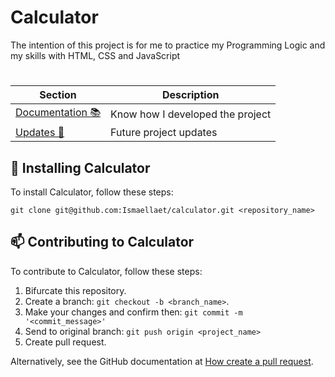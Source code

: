 # Calculator

The intention of this project is for me to practice my Programming Logic and my skills with HTML, CSS and JavaScript
# 
|   Section  | Description |
|   --------- | ------
|   [Documentation 📚](./Documentation.md) | Know how I developed the project |
|   [Updates 🏁](./Updates.md) | Future project updates |

## 🚀 Installing Calculator

To install Calculator, follow these steps:

```
git clone git@github.com:Ismaellaet/calculator.git <repository_name>
```
## 📫 Contributing to Calculator
To contribute to Calculator, follow these steps:

1. Bifurcate this repository.
2. Create a branch: `git checkout -b <branch_name>`.
3. Make your changes and confirm then: `git commit -m '<commit_message>'`
4. Send to original branch: `git push origin <project_name>`
5. Create pull request.

Alternatively, see the GitHub documentation at [How create a pull request](https://help.github.com/en/github/collaborating-with-issues-and-pull-requests/creating-a-pull-request).
